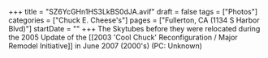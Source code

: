+++
title = "SZ6YcGHn1HS3LkBS0dJA.avif"
draft = false
tags = ["Photos"]
categories = ["Chuck E. Cheese's"]
pages = ["Fullerton, CA (1134 S Harbor Blvd)"]
startDate = ""
+++
The Skytubes before they were relocated during the 2005 Update of the [[2003 'Cool Chuck' Reconfiguration / Major Remodel Initiative]] in June 2007 (2000's) (PC: Unknown)
